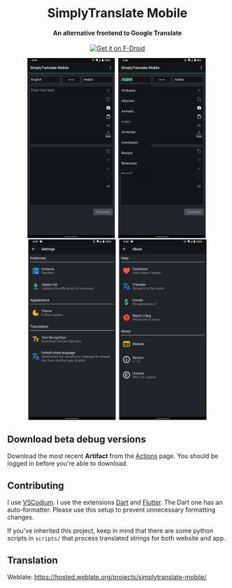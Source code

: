 
<p align=center>
  <a href="https://github.com/ManeraKai/simplytranslate_mobile">
      <img alt="" title="SimplyTranslate Mobile" src="https://github.com/ManeraKai/simplytranslate_mobile/blob/main/fastlane/metadata/android/en-US/images/icon.png" width="144">
  </a>
</p>
<h1 align=center>SimplyTranslate Mobile</h1>

<h4 align=center>An alternative frontend to Google Translate</h4>

<p align=center>
  <a href="https://f-droid.org/en/packages/com.simplytranslate_mobile/">
    <img src="https://fdroid.gitlab.io/artwork/badge/get-it-on.png"
       alt="Get it on F-Droid"
       height="80">
   </a>
</p>

<div align=center>
<img src="fastlane/metadata/android/en-US/images/phoneScreenshots/1.png" alt="drawing" width="200"/>&nbsp;
<img src="fastlane/metadata/android/en-US/images/phoneScreenshots/2.png" alt="drawing" width="200"/>&nbsp;
<img src="fastlane/metadata/android/en-US/images/phoneScreenshots/3.png" alt="drawing" width="200"/>&nbsp;
<img src="fastlane/metadata/android/en-US/images/phoneScreenshots/4.png" alt="drawing" width="200"/>
</div>

## Download beta debug versions
Download the most recent **Artifact** from the [Actions](https://github.com/ManeraKai/simplytranslate_mobile/actions) page. You should be logged in before you're able to download.

## Contributing
I use [VSCodium](https://vscodium.com/). I use the extensions [Dart](https://marketplace.visualstudio.com/items?itemName=Dart-Code.dart-code) and [Flutter](https://marketplace.visualstudio.com/items?itemName=Dart-Code.flutter). The Dart one has an auto-formatter. Please use this setup to prevent unnecessary formatting changes.

If you've inherited this project, keep in mind that there are some python scripts in `scripts/` that process translated strings for both website and app.

## Translation
Weblate: https://hosted.weblate.org/projects/simplytranslate-mobile/